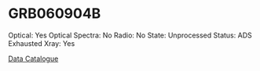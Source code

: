# GRB060904B

Optical: Yes
Optical Spectra: No
Radio: No
State: Unprocessed
Status: ADS Exhausted
Xray: Yes

[Data Catalogue](GRB060904B%20b86e0bffcdd34e7ba5804260b97a20af/Data%20Catalogue%209a2ec7a152b245dc9a4ce0ddce3b17ed.csv)